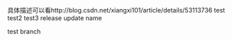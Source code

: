 具体描述可以看http://blog.csdn.net/xiangxi101/article/details/53113736
test
test2
test3
release update name

test branch